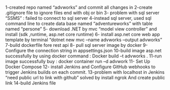 1-created repo named “advworks” and commit all changes in
2-create .gitignore file to ignore files end with obj or bin
3- problem with sql server “SSMS” : failed to connect to sql server
4-instead sql server, used sql command line to create data base named “adventureworks” with table named “persone”
5- download .NET by mvc “model view controller” and install (sdk ,runtime, asp.net core runtime)
6- install asp.net core web app template by terminal “dotnet new mvc –name advworks –output advworks”
7-build dockerfile fore rest api
8- pull sql server image by docker
9- Configure the connection string in appsettings.json
10-build image asp.net successfully by using docker command : 
Docker build –t advworks .
11-run image successfully buy : docker container run –d advwork 
11- Set Up Docker Compose
12- install Jenkins and Configure GitHub webhooks to trigger Jenkins builds on each commit.
13-problem with localhost in Jenkins “need public url to link with github” solved by install ngrok
And create public link 
14-build Jenkins file 



